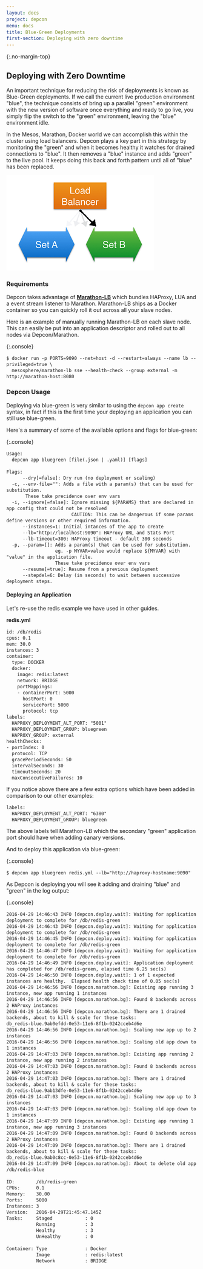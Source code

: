 ```yaml
---
layout: docs
project: depcon
menu: docs
title: Blue-Green Deployments
first-section: Deploying with zero downtime
---
```


{:.no-margin-top}
## Deploying with Zero Downtime

An important technique for reducing the risk of deployments is known as Blue-Green deployments.  If we call the current live production environment "blue", the technique consists of bring up a parallel "green" environment with the new version of software once everything and ready to go live, you simply flip the switch to the "green" environment, leaving the "blue" environment idle.

In the Mesos, Marathon, Docker world we can accomplish this within the cluster using load balancers.  Depcon plays a key part in this strategy by monitoring the "green" and when it becomes healthy it watches for drained connections to "blue".  It then removes a "blue" instance and adds "green" to the live pool.  It keeps doing this back and forth pattern until all of "blue" has been replaced.

![Blue-Green Deployment](/assets/img/docs/blue-green-deployment-sets.png)

### Requirements

Depcon takes advantage of **[Marathon-LB](https://github.com/mesosphere/marathon-lb)** which bundles HAProxy, LUA and a event stream listener to Marathon.  Marathon-LB ships as a Docker container so you can quickly roll it out across all your slave nodes.

Here is an example of manually running Marathon-LB on each slave node.  This can easily be put into an application descriptor and rolled out to all nodes via Depcon/Marathon.

{:.console}
```nohighlight
$ docker run -p PORTS=9090 --net=host -d --restart=always --name lb --privileged=true \
  mesosphere/marathon-lb sse --health-check --group external -m http://marathon-host:8080
```

### Depcon Usage

Deploying via blue-green is very similar to using the ```depcon app create``` syntax, in fact if this is the first time your deploying an application you can still use blue-green.  

Here's a summary of some of the available options and flags for blue-green:

{:.console}
```nohighlight
Usage:
  depcon app bluegreen [file(.json | .yaml)] [flags]

Flags:
      --dry[=false]: Dry run (no deployment or scaling)
  -c, --env-file="": Adds a file with a param(s) that can be used for substitution.
       These take precidence over env vars
  -i, --ignore[=false]: Ignore missing ${PARAMS} that are declared in app config that could not be resolved
                        CAUTION: This can be dangerous if some params define versions or other required information.
      --instances=1: Initial intances of the app to create
      --lb="http://localhost:9090": HAProxy URL and Stats Port
      --lb-timeout=300: HAProxy timeout - default 300 seconds
  -p, --param=[]: Adds a param(s) that can be used for substitution.
                  eg. -p MYVAR=value would replace ${MYVAR} with "value" in the application file.
                  These take precidence over env vars
      --resume[=true]: Resume from a previous deployment
      --stepdel=6: Delay (in seconds) to wait between successive deployment steps.
```

#### Deploying an Application

Let's re-use the redis example we have used in other guides.

**redis.yml**

```
id: /db/redis
cpus: 0.1
mem: 30.0
instances: 3
container:
  type: DOCKER
  docker:
    image: redis:latest
    network: BRIDGE
    portMappings:
    - containerPort: 5000
      hostPort: 0
      servicePort: 5000
      protocol: tcp
labels:
  HAPROXY_DEPLOYMENT_ALT_PORT: "5001"
  HAPROXY_DEPLOYMENT_GROUP: bluegreen
  HAPROXY_GROUP: external
healthChecks:
- portIndex: 0
  protocol: TCP
  gracePeriodSeconds: 50
  intervalSeconds: 30
  timeoutSeconds: 20
  maxConsecutiveFailures: 10
```

If you notice above there are a few extra options which have been added in comparison to our other examples:

```
labels:
  HAPROXY_DEPLOYMENT_ALT_PORT: "6380"
  HAPROXY_DEPLOYMENT_GROUP: bluegreen
```

The above labels tell Marathon-LB which the secondary "green" application port should have when adding canary versions.

And to deploy this application via blue-green:

{:.console}
```nohighlight
$ depcon app bluegreen redis.yml --lb="http://haproxy-hostname:9090"
```

As Depcon is deploying you will see it adding and draining "blue" and "green" in the log output:

{:.console}
```nohighlight
2016-04-29 14:46:43 INFO [depcon.deploy.wait]: Waiting for application deployment to complete for /db/redis-green
2016-04-29 14:46:43 INFO [depcon.deploy.wait]: Waiting for application deployment to complete for /db/redis-green
2016-04-29 14:46:45 INFO [depcon.deploy.wait]: Waiting for application deployment to complete for /db/redis-green
2016-04-29 14:46:47 INFO [depcon.deploy.wait]: Waiting for application deployment to complete for /db/redis-green
2016-04-29 14:46:49 INFO [depcon.deploy.wait]: Application deployment has completed for /db/redis-green, elapsed time 6.25 sec(s)
2016-04-29 14:46:50 INFO [depcon.deploy.wait]: 1 of 1 expected instances are healthy.  Elapsed health check time of 0.05 sec(s)
2016-04-29 14:46:56 INFO [depcon.marathon.bg]: Existing app running 3 instance, new app running 1 instances
2016-04-29 14:46:56 INFO [depcon.marathon.bg]: Found 8 backends across 2 HAProxy instances
2016-04-29 14:46:56 INFO [depcon.marathon.bg]: There are 1 drained backends, about to kill & scale for these tasks:
db_redis-blue.9ab0efdd-0e53-11e6-8f1b-0242cceb4d6e
2016-04-29 14:46:56 INFO [depcon.marathon.bg]: Scaling new app up to 2 instances
2016-04-29 14:46:56 INFO [depcon.marathon.bg]: Scaling old app down to 1 instances
2016-04-29 14:47:03 INFO [depcon.marathon.bg]: Existing app running 2 instance, new app running 2 instances
2016-04-29 14:47:03 INFO [depcon.marathon.bg]: Found 8 backends across 2 HAProxy instances
2016-04-29 14:47:03 INFO [depcon.marathon.bg]: There are 1 drained backends, about to kill & scale for these tasks:
db_redis-blue.9ab13dfe-0e53-11e6-8f1b-0242cceb4d6e
2016-04-29 14:47:03 INFO [depcon.marathon.bg]: Scaling new app up to 3 instances
2016-04-29 14:47:03 INFO [depcon.marathon.bg]: Scaling old app down to 1 instances
2016-04-29 14:47:09 INFO [depcon.marathon.bg]: Existing app running 1 instance, new app running 3 instances
2016-04-29 14:47:09 INFO [depcon.marathon.bg]: Found 8 backends across 2 HAProxy instances
2016-04-29 14:47:09 INFO [depcon.marathon.bg]: There are 1 drained backends, about to kill & scale for these tasks:
db_redis-blue.9ab0c8cc-0e53-11e6-8f1b-0242cceb4d6e
2016-04-29 14:47:09 INFO [depcon.marathon.bg]: About to delete old app /db/redis-blue

ID:        /db/redis-green
CPUs:      0.1
Memory:    30.00
Ports:     5000
Instances: 3
Version:   2016-04-29T21:45:47.145Z
Tasks:     Staged            : 0
           Running           : 3
           Healthy           : 3
           UnHealthy         : 0

Container: Type              : Docker
           Image             : redis:latest
           Network           : BRIDGE
```
